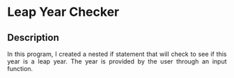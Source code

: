 <h1>Leap Year Checker</h1>
<h2>Description</h2>
<p align="justify">In this program, I created a nested if statement that will check to see if this year is a leap year. The year is provided by the user through an input function.</p>
